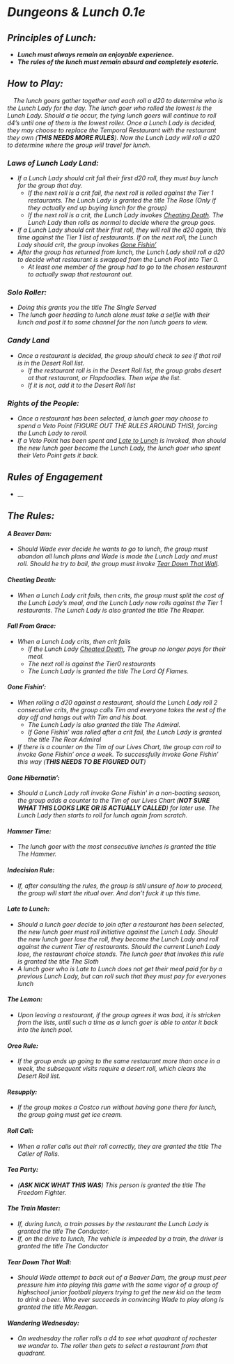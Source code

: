 # _**Dungeons & Lunch 0.1e**_
 
## _**Principles of Lunch:**_
* _**Lunch must always remain an enjoyable experience.**_
* _**The rules of the lunch must remain absurd and completely esoteric.**_


## _**How to Play:**_
_&emsp;The lunch goers gather together and each roll a d20 to determine who is the Lunch Lady for the day. The lunch goer who rolled the lowest is the Lunch Lady. Should a tie occur, the tying lunch goers will continue to roll d4’s until one of them is the lowest roller. Once a Lunch Lady is decided, they may choose to replace the Temporal Restaurant with the restaurant they own (**THIS NEEDS MORE RULES**). Now the Lunch Lady will roll a d20 to determine where the group will travel for lunch._

### _**Laws of Lunch Lady Land:**_
* _If a Lunch Lady should crit fail their first d20 roll, they must buy lunch for the group that day._
    * _If the next roll is a crit fail, the next roll is rolled against the Tier 1 restaurants. The Lunch Lady is granted the title The Rose (Only if they actually end up buying lunch for the group)_
    * _If the next roll is a crit, the Lunch Lady invokes [Cheating Death](#cheating-death).
The Lunch Lady then rolls as normal to decide where the group goes._
* _If a Lunch Lady should crit their first roll, they will roll the d20 again, this time against the Tier 1 list of restaurants. If on the next roll, the Lunch Lady should crit, the group invokes [Gone Fishin’](#gone-fishin)_
* _After the group has returned from lunch, the Lunch Lady shall roll a d20 to decide what restaurant is swapped from the Lunch Pool into Tier 0._
    * _At least one member of the group had to go to the chosen restaurant to actually swap that restaurant out._

### _**Solo Roller:**_
* _Doing this grants you the title The Single Served_
* _The lunch goer heading to lunch alone must take a selfie with their lunch and post it to some channel for the non lunch goers to view._
	
### _**Candy Land**_
* _Once a restaurant is decided, the group should check to see if that roll is in the Desert Roll list._
    * _If the restaurant roll is in the Desert Roll list, the group grabs desert at that restaurant, or Flapdoodles. Then wipe the list._
    * _If it is not, add it to the Desert Roll list_

### _**Rights of the People:**_
* _Once a restaurant has been selected, a lunch goer may choose to spend a Veto Point (FIGURE OUT THE RULES AROUND THIS), forcing the Lunch Lady to reroll._
* _If a Veto Point has been spent and [Late to Lunch](#late-to-lunch) is invoked, then should the new lunch goer become the Lunch Lady, the lunch goer who spent their Veto Point gets it back._


## _**Rules of Engagement**_
* __


## _**The Rules:**_
	
#### _**A Beaver Dam:**_
* _Should Wade ever decide he wants to go to lunch, the group must abandon all lunch plans and Wade is made the Lunch Lady and must roll. Should he try to bail, the group must invoke [Tear Down That Wall](#tear-down-that-wall)._

#### _**Cheating Death:**_
* _When a Lunch Lady crit fails, then crits, the group must split the cost of the Lunch Lady’s meal, and the Lunch Lady now rolls against the Tier 1 restaurants. The Lunch Lady is also granted the title The Reaper._

#### _**Fall From Grace:**_
* _When a Lunch Lady crits, then crit fails_
    * _If the Lunch Lady [Cheated Death](#cheating-death), The group no longer pays for their meal._
    * _The next roll is against the Tier0 restaurants_
    * _The Lunch Lady is granted the title The Lord Of Flames._

#### _**Gone Fishin’:**_
* _When rolling a d20 against a restaurant, should the Lunch Lady roll 2 consecutive crits, the  group calls Tim and everyone takes the rest of the day off and hangs out with Tim and his boat._
    * _The Lunch Lady is also granted the title The Admiral._
    * _If Gone Fishin’ was rolled after a crit fail, the Lunch Lady is granted the title The Rear Admiral_
* _If there is a counter on the Tim of our Lives Chart, the group can roll to invoke Gone Fishin’ once a week. To successfully invoke Gone Fishin’ this way (**THIS NEEDS TO BE FIGURED OUT**)_

#### _**Gone Hibernatin’:**_
* _Should a Lunch Lady roll invoke Gone Fishin’ in a non-boating season, the group adds a counter to the Tim of our Lives Chart (**NOT SURE WHAT THIS LOOKS LIKE OR IS ACTUALLY CALLED**) for later use. The Lunch Lady then starts to roll for lunch again from scratch._

#### _**Hammer Time:**_
* _The lunch goer with the most consecutive lunches is granted the title The Hammer._

#### _**Indecision Rule:**_
* _If, after consulting the rules, the group is still unsure of how to proceed, the group will start the ritual over. And don’t fuck it up this time._

#### _**Late to Lunch:**_
* _Should a lunch goer decide to join after a restaurant has been selected, the new lunch goer must roll initiative against the Lunch Lady. Should the new lunch goer lose the roll, they become the Lunch Lady and roll against the current Tier of restaurants. Should the current Lunch Lady lose, the restaurant choice stands. The lunch goer that invokes this rule is granted the title The Sloth_
* _A lunch goer who is Late to Lunch does not get their meal paid for by a previous Lunch Lady, but can roll such that they must pay for everyones lunch_

#### _**The Lemon:**_
* _Upon leaving a restaurant, if the group agrees it was bad, it is stricken from the lists, until such a time as a lunch goer is able to enter it back into the lunch pool._

#### _**Oreo Rule:**_
* _If the group ends up going to the same restaurant more than once in a week, the subsequent visits require a desert roll, which clears the Desert Roll list._

#### _**Resupply:**_
* _If the group makes a Costco run without having gone there for lunch, the group going must get ice cream._

#### _**Roll Call:**_
* _When a roller calls out their roll correctly, they are granted the title The Caller of Rolls._

#### _**Tea Party:**_
* _(**ASK NICK WHAT THIS WAS**) This person is granted the title The Freedom Fighter._

#### _**The Train Master:**_
* _If, during lunch, a train passes by the restaurant the Lunch Lady is granted the title The Conductor._
* _If, on the drive to lunch, The vehicle is impeeded by a train, the driver is granted the title The Conductor_

#### _**Tear Down That Wall:**_
* _Should Wade attempt to back out of a Beaver Dam, the group must peer pressure him into playing this game with the same vigor of a group of highschool junior football players trying to get the new kid on the team to drink a beer. Who ever succeeds in convincing Wade to play along is granted the title Mr.Reagan._

#### _**Wandering Wednesday:**_
* _On wednesday the roller rolls a d4  to see what quadrant of rochester we wander to. The roller then gets to select a restaurant from that quadrant._
